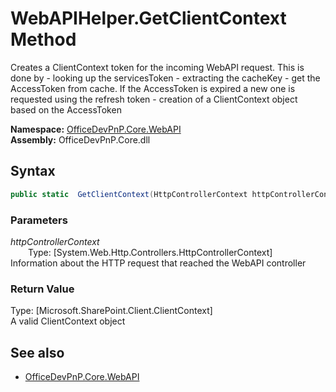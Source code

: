 # WebAPIHelper.GetClientContext Method  
Creates a ClientContext token for the incoming WebAPI request. This is done by 
            - looking up the servicesToken
            - extracting the cacheKey 
            - get the AccessToken from cache. If the AccessToken is expired a new one is requested using the refresh token
            - creation of a ClientContext object based on the AccessToken  

**Namespace:** [OfficeDevPnP.Core.WebAPI](OfficeDevPnP.Core.WebAPI.md)  
**Assembly:** OfficeDevPnP.Core.dll  
## Syntax
```C#
public static  GetClientContext(HttpControllerContext httpControllerContext)
```
### Parameters
*httpControllerContext*  
&emsp;&emsp;Type: [System.Web.Http.Controllers.HttpControllerContext] 
&emsp;&emsp;Information about the HTTP request that reached the WebAPI controller  
  
### Return Value
Type: [Microsoft.SharePoint.Client.ClientContext]  
A valid ClientContext object

## See also
- [OfficeDevPnP.Core.WebAPI](OfficeDevPnP.Core.WebAPI.md)
